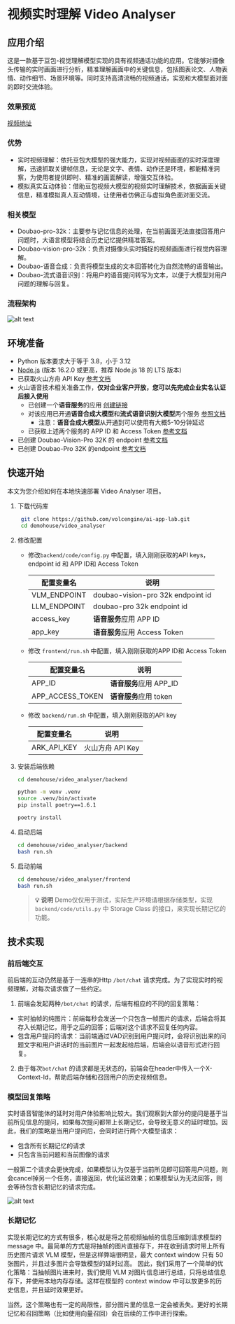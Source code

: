 # 视频实时理解 Video Analyser
## 应用介绍

这是一款基于豆包-视觉理解模型实现的具有视频通话功能的应用。它能够对摄像头传输的实时画面进行分析，精准理解画面中的关键信息，包括图表论文、人物表情、动作细节、场景环境等。同时支持高清流畅的视频通话，实现和大模型面对面的即时交流体验。

### 效果预览

[视频地址](https://portal.volccdn.com/obj/volcfe/cloud-universal-doc/upload_b01688a4ee9b3d334ea6b10b94df5e36.mp4)

### 优势

- 实时视频理解：依托豆包大模型的强大能力，实现对视频画面的实时深度理解，迅速抓取关键帧信息，无论是文字、表情、动作还是环境，都能精准洞察，为使用者提供即时、精准的画面解读，增强交互体验。
- 模拟真实互动体验：借助豆包视频大模型的视频实时理解技术，依据画面关键信息，精准模拟真人互动情境，让使用者仿佛正与虚拟角色面对面交流。

### 相关模型

- Doubao-pro-32k：主要参与记忆信息的处理，在当前画面无法直接回答用户问题时，大语言模型将结合历史记忆提供精准答案。
- Doubao-vision-pro-32k：负责对摄像头实时捕捉的视频画面进行视觉内容理解。
- Doubao-语音合成：负责将模型生成的文本回答转化为自然流畅的语音输出。
- Doubao-流式语音识别：将用户的语音提问转写为文本，以便于大模型对用户问题的理解与回复。

### 流程架构

![alt text](assets/image1.png)

## 环境准备

- Python 版本要求大于等于 3.8，小于 3.12
- [Node.js](https://nodejs.org/) (版本 16.2.0 或更高，推荐 Node.js 18 的 LTS 版本)
- 已获取火山方舟 API Key [参考文档](https://www.volcengine.com/docs/82379/1298459#api-key-%E7%AD%BE%E5%90%8D%E9%89%B4%E6%9D%83)
- 火山语音技术相关准备工作，**仅对企业客户开放，您可以先完成企业实名认证后接入使用**
  - 已创建一个**语音服务**的应用 [创建链接](https://console.volcengine.com/speech/app) 
  - 对该应用已开通**语音合成大模型**和**流式语音识别大模型**两个服务 [参照文档](https://www.volcengine.com/docs/6561/163043)
    - 注意：**语音合成大模型**从开通到可以使用有大概5-10分钟延迟
  - 已获取上述两个服务的 APP ID 和 Access Token [参考文档](https://www.volcengine.com/docs/6561/1329505)
- 已创建 Doubao-Vision-Pro 32K 的 endpoint  [参考文档](https://www.volcengine.com/docs/82379/1099522#594199f1)
- 已创建 Doubao-Pro 32K 的endpoint [参考文档](https://www.volcengine.com/docs/82379/1099522#594199f1)

## 快速开始

本文为您介绍如何在本地快速部署 Video Analyser 项目。

1. 下载代码库

   ```bash
    git clone https://github.com/volcengine/ai-app-lab.git
    cd demohouse/video_analyser
   ```
2. 修改配置

   - 修改`backend/code/config.py` 中配置，填入刚刚获取的API keys， endpoint id 和 APP ID和 Access Token 

     | 配置变量名   | 说明                              |
     | ------------ | --------------------------------- |
     | VLM_ENDPOINT | doubao-vision-pro 32k endpoint id |
     | LLM_ENDPOINT | doubao-pro 32k endpoint id        |
     | access_key   | **语音服务**应用 APP ID          |
     | app_key      | **语音服务**应用 Access Token           |

   - 修改 `frontend/run.sh` 中配置，填入刚刚获取的APP ID和 Access Token


     | 配置变量名       | 说明                          |
     | ---------------- | ----------------------------- |
     | APP_ID           | **语音服务**应用 APP_ID |
     | APP_ACCESS_TOKEN | **语音服务**应用 token  |
   - 修改 `backend/run.sh` 中配置，填入刚刚获取的API key


     | 配置变量名  | 说明             |
     | ----------- | ---------------- |
     | ARK_API_KEY | 火山方舟 API Key |
3. 安装后端依赖

   ```bash
   cd demohouse/video_analyser/backend

   python -m venv .venv
   source .venv/bin/activate
   pip install poetry==1.6.1

   poetry install
   ```
4. 启动后端

   ```bash
   cd demohouse/video_analyser/backend
   bash run.sh
   ```
5. 启动前端

   ```bash
   cd demohouse/video_analyser/frontend
   bash run.sh
   ```

   > **💡 说明**
   > Demo仅仅用于测试，实际生产环境请根据存储类型，实现`backend/code/utils.py` 中 Storage Class 的接口，来实现长期记忆的功能。
   >

## 技术实现

### 前后端交互

前后端的互动仍然是基于一连串的Http `/bot/chat` 请求完成。为了实现实时的视频理解，对每次请求做了一些约定。

1. 前端会发起两种`/bot/chat` 的请求，后端有相应的不同的回复策略：

- 实时抽帧的纯图片：前端每秒会发送一个只包含一帧图片的请求，后端会将其存入长期记忆，用于之后的回答；后端对这个请求不回复任何内容。
- 包含用户提问的请求：当前端通过VAD识别到用户提问时，会将识别出来的问题文字和用户讲话时的当前图片一起发起给后端，后端会以语音形式进行回复。

2. 由于每次`bot/chat` 的请求都是无状态的，前端会在header中传入一个X-Context-Id，帮助后端存储和召回用户的历史视频信息。

### 模型回复策略

实时语音智能体的延时对用户体验影响比较大。我们观察到大部分的提问是基于当前所见信息的提问，如果每次提问都带上长期记忆，会导致无意义的延时增加。因此，我们的策略是当用户提问后，会同时进行两个大模型请求：

- 包含所有长期记忆的请求
- 只包含当前问题和当前图像的请求

一般第二个请求会更快完成，如果模型认为仅基于当前所见即可回答用户问题，则会cancel掉另一个任务，直接返回，优化延迟效果；如果模型认为无法回答，则会等待包含长期记忆的请求完成。

![alt text](assets/image2.png)

### 长期记忆

实现长期记忆的方式有很多，核心就是将之前视频抽帧的信息压缩到请求模型的 message 中。最简单的方式是将抽帧的图片直接存下，并在收到请求时带上所有历史图片请求 VLM 模型，但是这样弊端很明显，最大 context window 只有 50 张图片，并且过多图片会导致模型的延时过高。
因此，我们采用了一个简单的优化策略：当抽帧图片进来时，我们使用 VLM 对图片信息进行总结，只将总结信息存下，并使用本地内存存储。这样在模型的 context window 中可以放更多的历史信息，并且延时效果更好。

当然，这个策略也有一定的局限性，部分图片里的信息一定会被丢失。更好的长期记忆和召回策略（比如使用向量召回）会在后续的工作中进行探索。
